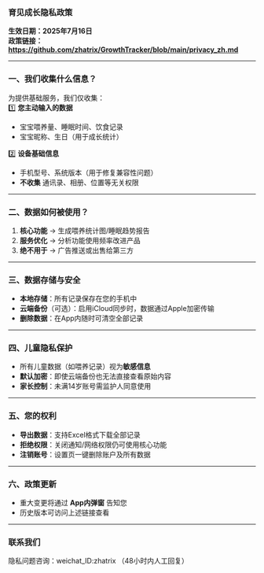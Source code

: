### **育见成长隐私政策**  
**生效日期：2025年7月16日**  
**政策链接：https://github.com/zhatrix/GrowthTracker/blob/main/privacy_zh.md**

---

### **一、我们收集什么信息？**  
为提供基础服务，我们仅收集：  
1️⃣ **您主动输入的数据**  
   - 宝宝喂养量、睡眠时间、饮食记录  
   - 宝宝昵称、生日（用于成长统计）  

2️⃣ **设备基础信息**  
   - 手机型号、系统版本（用于修复兼容性问题）  
   - **不收集** 通讯录、相册、位置等无关权限  

---

### **二、数据如何被使用？**  
1. **核心功能** → 生成喂养统计图/睡眠趋势报告  
2. **服务优化** → 分析功能使用频率改进产品  
3. **绝不用于** → 广告推送或出售给第三方  

---

### **三、数据存储与安全**  
- **本地存储**：所有记录保存在您的手机中
- **云端备份**（可选）：启用iCloud同步时，数据通过Apple加密传输  
- **删除数据**：在App内随时可清空全部记录  

---

### **四、儿童隐私保护**  
- 所有儿童数据（如喂养记录）视为**敏感信息**  
- **默认加密**：即使云端备份也无法直接查看原始内容  
- **家长控制**：未满14岁账号需监护人同意使用  

---

### **五、您的权利**  
- **导出数据**：支持Excel格式下载全部记录  
- **拒绝权限**：关闭通知/网络权限仍可使用核心功能  
- **注销账号**：设置页一键删除账户及所有数据  

---

### **六、政策更新**  
- 重大变更将通过 **App内弹窗** 告知您  
- 历史版本可访问上述链接查看  

---

### **联系我们**  
隐私问题咨询：weichat_ID:zhatrix
（48小时内人工回复）  
